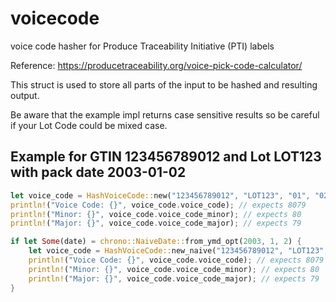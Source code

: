 # voicecode

voice code hasher for Produce Traceability Initiative (PTI) labels

Reference: https://producetraceability.org/voice-pick-code-calculator/

This struct is used to store all parts of the input to be hashed
and resulting output.

Be aware that the example impl returns case sensitive results so be careful
if your Lot Code could be mixed case.

## Example for GTIN 123456789012 and Lot LOT123 with pack date 2003-01-02

```rust
let voice_code = HashVoiceCode::new("123456789012", "LOT123", "01", "02", "03").unwrap();
println!("Voice Code: {}", voice_code.voice_code); // expects 8079
println!("Minor: {}", voice_code.voice_code_minor); // expects 80
println!("Major: {}", voice_code.voice_code_major); // expects 79
```

```rust
if let Some(date) = chrono::NaiveDate::from_ymd_opt(2003, 1, 2) {
    let voice_code = HashVoiceCode::new_naive("123456789012", "LOT123", date);
    println!("Voice Code: {}", voice_code.voice_code); // expects 8079
    println!("Minor: {}", voice_code.voice_code_minor); // expects 80
    println!("Major: {}", voice_code.voice_code_major); // expects 79
}
```